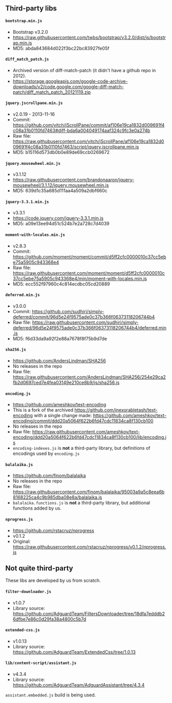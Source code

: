 ## Third-party libs

#### `bootstrap.min.js`

* Bootstrap v3.2.0
* https://raw.githubusercontent.com/twbs/bootstrap/v3.2.0/dist/js/bootstrap.min.js
* MD5: abda843684d022f3bc22bc83927fe05f

#### `diff_match_patch.js`

* Archived version of diff-match-patch (it didn't have a github repo in 2012).
* https://storage.googleapis.com/google-code-archive-downloads/v2/code.google.com/google-diff-match-patch/diff_match_patch_20121119.zip

#### `jquery.jscrollpane.min.js`

* v2.0.19 - 2013-11-16
* Commit: https://github.com/vitch/jScrollPane/commit/af106e19ca1832d009691f4c08a31b0110fd7463#diff-bda6a004049174aaf324c9fc3e0a274b
* Raw file: https://raw.githubusercontent.com/vitch/jScrollPane/af106e19ca1832d009691f4c08a31b0110fd7463/script/jquery.jscrollpane.min.js
* MD5: b15116d573db0b0e89de69ccb0269672

#### `jquery.mousewheel.min.js`

* v3.1.12
* https://raw.githubusercontent.com/brandonaaron/jquery-mousewheel/3.1.12/jquery.mousewheel.min.js
* MD5: 639d1c35a685d111aa4a509a2dbf660c

#### `jquery-3.3.1.min.js`

* v3.3.1
* https://code.jquery.com/jquery-3.3.1.min.js
* MD5: a09e13ee94d51c524b7e2a728c7d4039

#### `moment-with-locales.min.js`

* v2.8.3
* Commit: https://github.com/moment/moment/commit/d5ff2cfc0000010c37cc5ebe75a5905c943368e4
* Raw file: https://raw.githubusercontent.com/moment/moment/d5ff2cfc0000010c37cc5ebe75a5905c943368e4/min/moment-with-locales.min.js
* MD5: ecc552f97960c4c814ecdbc05cd20889

#### `deferred.min.js`

* v3.0.0
* Commit: https://github.com/sudhirj/simply-deferred/commit/96d5e24f9575ade0c37b366f06373118206744b4
* Raw file: https://raw.githubusercontent.com/sudhirj/simply-deferred/96d5e24f9575ade0c37b366f06373118206744b4/deferred.min.js
* MD5: f6d33da9a92f2e88a7678f8f75b9d7de

#### `sha256.js`

* https://github.com/AndersLindman/SHA256
* No releases in the repo
* Raw file: https://raw.githubusercontent.com/AndersLindman/SHA256/254e29ca2fb2d0697ced7e4fea03149e210ce8b9/js/sha256.js

#### `encoding.js`

* https://github.com/ameshkov/text-encoding
* This is a fork of the archived https://github.com/inexorabletash/text-encoding with a single change made: https://github.com/ameshkov/text-encoding/commit/ddd20a5064f622b6fd47cdc11834ca8f130cb100
* No releases in the repo
* Raw file: https://raw.githubusercontent.com/ameshkov/text-encoding/ddd20a5064f622b6fd47cdc11834ca8f130cb100/lib/encoding.js
* `encoding-indexes.js` is **not** a third-party library, but definitions of encodings used by `encoding.js`

#### `balalaika.js`

* https://github.com/finom/balalaika
* No releases in the repo
* Raw file: https://raw.githubusercontent.com/finom/balalaika/95003a9a5c8eea6b8168225ca4c9b985dba08e8a/balalaika.js
* `balalaika.functions.js` is **not** a third-party library, but additional functions added by us.

#### `nprogress.js`

* https://github.com/rstacruz/nprogress
* v0.1.2
* Original: https://raw.githubusercontent.com/rstacruz/nprogress/v0.1.2/nprogress.js

## Not quite third-party

These libs are developed by us from scratch.

#### `filter-downloader.js`

* v1.0.7
* Library source:
https://github.com/AdguardTeam/FiltersDownloader/tree/18dfa7edddb26dfbe7e86c0d29fa38a4800c5b7d

#### `extended-css.js`

* v1.0.13
* Library source:
https://github.com/AdguardTeam/ExtendedCss/tree/1.0.13

#### `lib/content-script/assistant.js`

* v4.3.4
* Library source:
https://github.com/AdguardTeam/AdguardAssistant/tree/4.3.4

`assistant.embedded.js` build is being used.